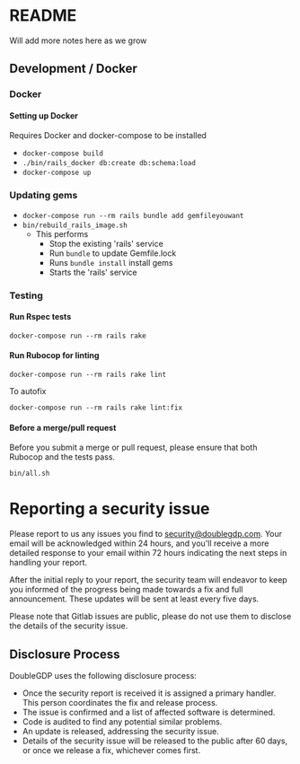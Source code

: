 # README

Will add more notes here as we grow

## Development / Docker

### Docker

#### Setting up Docker

Requires Docker and docker-compose to be installed

- `docker-compose build`
- `./bin/rails_docker db:create db:schema:load`
- `docker-compose up`

### Updating gems

- `docker-compose run --rm rails bundle add gemfileyouwant`
- `bin/rebuild_rails_image.sh`
  - This performs
    - Stop the existing 'rails' service
    - Run `bundle` to update Gemfile.lock
    - Runs `bundle install` install gems
    - Starts the 'rails' service

### Testing

#### Run Rspec tests

`docker-compose run --rm rails rake`

#### Run Rubocop for linting

`docker-compose run --rm rails rake lint`

To autofix

`docker-compose run --rm rails rake lint:fix`

#### Before a merge/pull request

Before you submit a merge or pull request, please ensure that both
Rubocop and the tests pass.

`bin/all.sh`

# Reporting a security issue

Please report to us any issues you find to security@doublegdp.com. Your email will be acknowledged
within 24 hours, and you'll receive a more detailed response to your email within 72 hours
indicating the next steps in handling your report.

After the initial reply to your report, the security team will endeavor to keep you informed of the
progress being made towards a fix and full announcement. These updates will be sent at least every
five days.

Please note that Gitlab issues are public, please do not use them to disclose the details of the security issue.

## Disclosure Process

DoubleGDP uses the following disclosure process:

- Once the security report is received it is assigned a primary handler. This person coordinates the
  fix and release process.
- The issue is confirmed and a list of affected software is determined.
- Code is audited to find any potential similar problems.
- An update is released, addressing the security issue.
- Details of the security issue will be released to the public after 60 days, or once we release a
  fix, whichever comes first.
